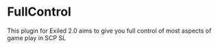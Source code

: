 # FullControl
This plugin for Exiled 2.0 aims to give you full control of most aspects of game play in SCP SL
